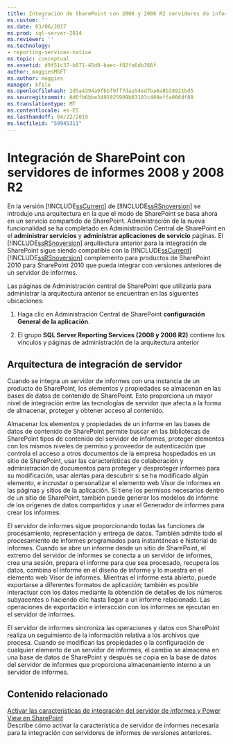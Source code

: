 ```yaml
---
title: Integración de SharePoint con 2008 y 2008 R2 servidores de informes | Microsoft Docs
ms.custom: ''
ms.date: 03/06/2017
ms.prod: sql-server-2014
ms.reviewer: ''
ms.technology:
- reporting-services-native
ms.topic: conceptual
ms.assetid: d9f51c37-b071-45d0-baec-f82fa6db366f
author: maggiesMSFT
ms.author: maggies
manager: kfile
ms.openlocfilehash: 2d5a4394a9fbbf9ff7daa54ed7ba6a8b28921bd5
ms.sourcegitcommit: 8d6fb6bbe3491925909b83103c409effa006df88
ms.translationtype: MT
ms.contentlocale: es-ES
ms.lasthandoff: 04/22/2019
ms.locfileid: "59945311"
---
```

# <a name="sharepoint-integration-with-2008-and-2008-r2--report-servers"></a>Integración de SharePoint con servidores de informes 2008 y 2008 R2
  En la versión [!INCLUDE[ssCurrent](../includes/sscurrent-md.md)] de [!INCLUDE[ssRSnoversion](../includes/ssrsnoversion-md.md)] se introdujo una arquitectura en la que el modo de SharePoint se basa ahora en un servicio compartido de SharePoint. Administración de la nueva funcionalidad se ha completado en Administración Central de SharePoint en el **administrar servicios** y **administrar aplicaciones de servicio** páginas. El [!INCLUDE[ssRSnoversion](../includes/ssrsnoversion-md.md)] arquitectura anterior para la integración de SharePoint sigue siendo compatible con la [!INCLUDE[ssCurrent](../includes/sscurrent-md.md)] [!INCLUDE[ssRSnoversion](../includes/ssrsnoversion-md.md)] complemento para productos de SharePoint 2010 para SharePoint 2010 que pueda integrar con versiones anteriores de un servidor de informes.  
  
 Las páginas de Administración central de SharePoint que utilizaría para administrar la arquitectura anterior se encuentran en las siguientes ubicaciones:  
  
1.  Haga clic en Administración Central de SharePoint **configuración General de la aplicación**.  
  
2.  El grupo **SQL Server Reporting Services (2008 y 2008 R2)** contiene los vínculos y páginas de administración de la arquitectura anterior  
  
## <a name="server-integration-architecture"></a>Arquitectura de integración de servidor  
 Cuando se integra un servidor de informes con una instancia de un producto de SharePoint, los elementos y propiedades se almacenan en las bases de datos de contenido de SharePoint. Esto proporciona un mayor nivel de integración entre las tecnologías de servidor que afecta a la forma de almacenar, proteger y obtener acceso al contenido.  
  
 Almacenar los elementos y propiedades de un informe en las bases de datos de contenido de SharePoint permite buscar en las bibliotecas de SharePoint tipos de contenido del servidor de informes, proteger elementos con los mismos niveles de permiso y proveedor de autenticación que controla el acceso a otros documentos de la empresa hospedados en un sitio de SharePoint, usar las características de colaboración y administración de documentos para proteger y desproteger informes para su modificación, usar alertas para descubrir si se ha modificado algún elemento, e incrustar o personalizar el elemento web Visor de informes en las páginas y sitios de la aplicación. Si tiene los permisos necesarios dentro de un sitio de SharePoint, también puede generar los modelos de informe de los orígenes de datos compartidos y usar el Generador de informes para crear los informes.  
  
 El servidor de informes sigue proporcionando todas las funciones de procesamiento, representación y entrega de datos. También admite todo el procesamiento de informes programados para instantáneas e historial de informes. Cuando se abre un informe desde un sitio de SharePoint, el extremo del servidor de informes se conecta a un servidor de informes, crea una sesión, prepara el informe para que sea procesado, recupera los datos, combina el informe en el diseño de informe y lo muestra en el elemento web Visor de informes. Mientras el informe está abierto, puede exportarse a diferentes formatos de aplicación; también es posible interactuar con los datos mediante la obtención de detalles de los números subyacentes o haciendo clic hasta llegar a un informe relacionado. Las operaciones de exportación e interacción con los informes se ejecutan en el servidor de informes.  
  
 El servidor de informes sincroniza las operaciones y datos con SharePoint realiza un seguimiento de la información relativa a los archivos que procesa. Cuando se modifican las propiedades o la configuración de cualquier elemento de un servidor de informes, el cambio se almacena en una base de datos de SharePoint y después se copia en la base de datos del servidor de informes que proporciona almacenamiento interno a un servidor de informes.  
  
## <a name="related-content"></a>Contenido relacionado  
 [Activar las características de integración del servidor de informes y Power View en SharePoint](activate-the-report-server-and-power-view-integration-features-in-sharepoint.md)  
 Describe cómo activar la característica de servidor de informes necesaria para la integración con servidores de informes de versiones anteriores.  
  
  
